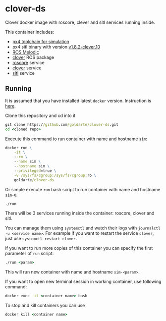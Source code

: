 # clover-ds

Clover docker image with roscore, clever and sitl services running inside.

This container includes:

* [px4 toolchain for simulation](https://dev.px4.io/v1.9.0/en/setup/dev_env.html)
* px4 sitl binary with version [v1.8.2-clever.10](https://github.com/CopterExpress/Firmware/releases/tag/v1.8.2-clever.10)
* [ROS Melodic](http://wiki.ros.org/melodic)
* [clover](https://github.com/CopterExpress/clever) ROS package
* [roscore](services/roscore.service) service
* [clover](services/clover.service) service
* [sitl](services/sitl.service) service

## Running

It is assumed that you have installed latest `docker` version. Instruction is [here](https://docs.docker.com/get-docker/).

Clone this repository and cd into it

```cmd
git clone https://github.com/goldarte/clover-ds.git
cd <cloned repo>
```

Execute this command to run container with name and hostname `sim`:

```cmd
docker run \
    -it \
    --rm \
    --name sim \
    --hostname sim \
    --privileged=true \
    -v /sys/fs/cgroup:/sys/fs/cgroup:ro \
    goldarte/clover-ds
```

Or simple execute `run` bash script to run container with name and hostname `sim-0`.

```cmd
./run
```

There will be 3 services running inside the container: roscore, clover and sitl.

You can manage them using `systemctl` and watch their logs with `journalctl -u <service name>`. For example if you want to restart the service `clover`, just use `systemctl restart clover`.

If you want to run more copies of this container you can specify the first parameter of `run` script:

```cmd
./run <param>
```

This will run new container with name and hostname `sim-<param>`.

If you want to open new terminal session in working container, use following command:

```cmd
docker exec -it <container name> bash
```

To stop and kill containers you can use

```cmd
docker kill <container name>
```
